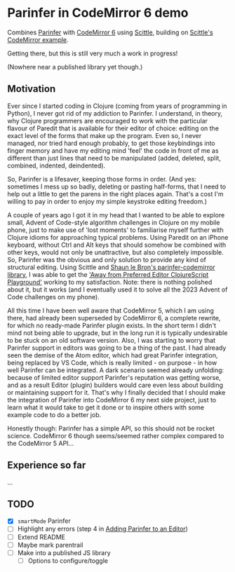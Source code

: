 # Parinfer in CodeMirror 6 demo

Combines [Parinfer](https://shaunlebron.github.io/parinfer/) with [CodeMirror 6](https://codemirror.net/) using [Scittle](https://babashka.org/scittle/), building on [Scittle's CodeMirror example](https://babashka.org/scittle/codemirror.html).

Getting there, but this is still very much a work in progress!

(Nowhere near a published library yet though.)

## Motivation
Ever since I started coding in Clojure (coming from years of programming in Python), I never got rid of my addiction to Parinfer. I understand, in theory, why Clojure programmers are encouraged to work with the particular flavour of Paredit that is available for their editor of choice: editing on the exact  level of the forms that make up the program. Even so, I never managed, nor tried hard enough probably, to get those keybindings into finger memory and have my editing mind 'feel' the code in front of me as different than just lines that need to be manipulated (added, deleted, split, combined, indented, deindented).

So, Parinfer is a lifesaver, keeping those forms in order. (And yes: sometimes I mess up so badly, deleting or pasting half-forms, that I need to help out a little to get the parens in the right places again. That's a cost I'm willing to pay in order to enjoy my simple keystroke editing freedom.)

A couple of years ago I got it in my head that I wanted to be able to explore small, Advent of Code-style algorithm challenges in Clojure on my mobile phone, just to make use of 'lost moments' to familiarise myself further with Clojure idioms for approaching typical problems. Using Paredit on an iPhone keyboard, without Ctrl and Alt keys that should somehow be combined with other keys, would not only be unattractive, but also completely impossible. So, Parinfer was the obvious and only solution to provide any kind of structural editing. Using Scittle and [Shaun le Bron's parinfer-codemirror library](https://github.com/shaunlebron/parinfer-codemirror), I was able to get the ['Away from Preferred Editor ClojureScript Playground'](https://jurjanpaul.github.io/ape-cljs-playground/) working to my satisfaction.  Note: there is nothing polished about it, but it works (and I eventually used it to solve all the 2023 Advent of Code challenges on my phone).

All this time I have been well aware that CodeMirror 5, which I am using there, had already been superseded by CodeMirror 6, a complete rewrite, for which no ready-made Parinfer plugin exists. In the short term I didn't mind not being able to upgrade, but in the long run it is typically undesirable to be stuck on an old software version. Also, I was starting to worry that Parinfer support in editors was going to be a thing of the past. I had already seen the demise of the Atom editor, which had great Parinfer integration, being replaced by VS Code, which is really limited - on purpose - in how well Parinfer can be integrated. A dark scenario seemed already unfolding: because of limited editor support Parinfer's reputation was getting worse, and as a result Editor (plugin) builders would care even less about building or maintaining support for it. That's why I finally decided that I should make the integration of Parinfer into CodeMirror 6 my next side project, just to learn what it would take to get it done or to inspire others with some example code to do a better job.

Honestly though: Parinfer has a simple API, so this should not be rocket science. CodeMirror 6 though seems/seemed rather complex compared to the CodeMirror 5 API...

## Experience so far
...

## TODO
- [x] `smartMode` Parinfer
- [ ] Highlight any errors (step 4 in [Adding Parinfer to an Editor](https://github.com/parinfer/parinfer.js/blob/master/doc/integrating.md))
- [ ] Extend README
- [ ] Maybe mark parentrail
- [ ] Make into a published JS library
  - [ ] Options to configure/toggle
